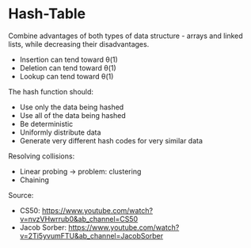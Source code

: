 # Hash-Table

Combine advantages of both types of data structure - arrays and linked lists, while decreasing their disadvantages.

- Insertion can tend toward θ(1)
- Deletion can tend toward θ(1)
- Lookup can tend toward θ(1)

The hash function should:
 - Use only the data being hashed
 - Use all of the data being hashed
 - Be deterministic
 - Uniformly distribute data
 - Generate very different hash codes for very similar data

Resolving collisions:
 - Linear probing -> problem: clustering
 - Chaining

Source:
 - CS50: https://www.youtube.com/watch?v=nvzVHwrrub0&ab_channel=CS50
 - Jacob Sorber: https://www.youtube.com/watch?v=2Ti5yvumFTU&ab_channel=JacobSorber